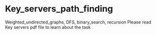 # Key_servers_path_finding
Weighted_undirected_graphs, DFS, binary_search, recursion
Please read Key servers pdf file to learn about the task
